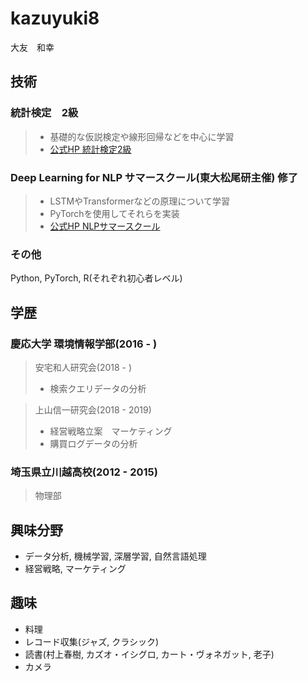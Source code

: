 # kazuyuki8
大友　和幸

## 技術
### 統計検定　2級
> - 基礎的な仮説検定や線形回帰などを中心に学習
> - [公式HP 統計検定2級](https://www.toukei-kentei.jp/about/grade2/)

### Deep Learning for NLP サマースクール(東大松尾研主催) 修了
> - LSTMやTransformerなどの原理について学習
> - PyTorchを使用してそれらを実装
> - [公式HP NLPサマースクール](https://deeplearning.jp/deep-learning-for-nlp-2020s/)

### その他
Python, PyTorch, R(それぞれ初心者レベル)

## 学歴

### 慶応大学 環境情報学部(2016 - )

> 安宅和人研究会(2018 - )
>  - 検索クエリデータの分析

> 上山信一研究会(2018 - 2019)
>  - 経営戦略立案　マーケティング
>  - 購買ログデータの分析

### 埼玉県立川越高校(2012 - 2015)
> 物理部

## 興味分野
- データ分析, 機械学習, 深層学習, 自然言語処理
- 経営戦略, マーケティング

## 趣味

- 料理
- レコード収集(ジャズ, クラシック)
- 読書(村上春樹, カズオ・イシグロ, カート・ヴォネガット, 老子)
- カメラ
